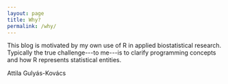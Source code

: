 ```yaml
---
layout: page
title: Why?
permalink: /why/
---
```


This blog is motivated by my own use of R in applied biostatistical research.  Typically the true challenge---to me---is to clarify programming concepts and how R represents statistical entities.

Attila Gulyás-Kovács
